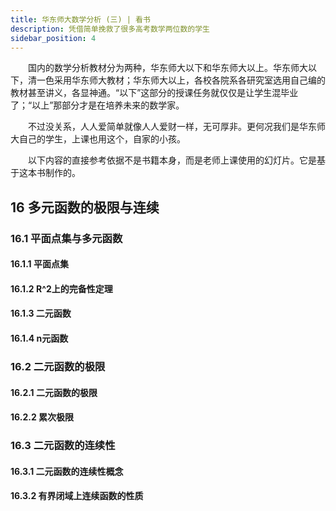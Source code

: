 ```yaml
---
title: 华东师大数学分析 (三) | 看书
description: 凭借简单挽救了很多高考数学两位数的学生
sidebar_position: 4
---
```


&#8195;&#8195;国内的数学分析教材分为两种，华东师大以下和华东师大以上。华东师大以下，清一色采用华东师大教材；华东师大以上，各校各院系各研究室选用自己编的教材甚至讲义，各显神通。“以下”这部分的授课任务就仅仅是让学生混毕业了；“以上”那部分才是在培养未来的数学家。

&#8195;&#8195;不过没关系，人人爱简单就像人人爱财一样，无可厚非。更何况我们是华东师大自己的学生，上课也用这个，自家的小孩。

&#8195;&#8195;以下内容的直接参考依据不是书籍本身，而是老师上课使用的幻灯片。它是基于这本书制作的。

## 16 多元函数的极限与连续

### 16.1 平面点集与多元函数

#### 16.1.1 平面点集

#### 16.1.2 R^2上的完备性定理

#### 16.1.3 二元函数

#### 16.1.4 n元函数

### 16.2 二元函数的极限

#### 16.2.1 二元函数的极限

#### 16.2.2 累次极限

### 16.3 二元函数的连续性

#### 16.3.1 二元函数的连续性概念

#### 16.3.2 有界闭域上连续函数的性质